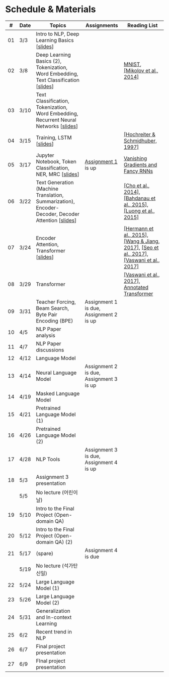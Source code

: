 # Schedule & Materials

| # | Date      | Topics                                  | Assignments | Reading List |
|----------------|-----------|-------------------------------------------------|------------------|-------------------------|
|             01 |  3/3 | Intro to NLP, Deep Learning Basics [[slides][s01]]                     |                ||
|             02 |  3/8 | Deep Learning Basics (2), Tokenization, Word Embedding, Text Classification [[slides][s02]]                      | | [MNIST][mnist], [[Mikolov et al., 2014]][word2vec]                       |
|             03 | 3/10 | Text Classification, Tokenization, Word Embedding, Recurrent Neural Networks [[slides][s03]]                      |                |                         |
|             04 | 3/15 | Training, LSTM [[slides][s04]] |                                    | [[Hochreiter & Schmidhuber, 1997]][lstm] |
|             05 | 3/17 | Jupyter Notebook, Token Classification, NER, MRC [[slides][s05]] |  [Assignment 1][a1] is up                                    |[Vanishing Gradients and Fancy RNNs][cs224n-07]|
|             06 | 3/22 | Text Generation (Machine Translation, Summarization), Encoder-Decoder, Decoder Attention [[slides][s06]] |                                     | [[Cho et al., 2014]][seq2seq], [[Bahdanau et al., 2015]][att], [[Luong et al., 2015]][att-luong]                         |
|             07 | 3/24 | Encoder Attention, Transformer [[slides][s07]] |                     | [[Hermann et al., 2015]][teaching], [[Wang & Jiang, 2017]][matchlstm], [[Seo et al., 2017]][bidaf], [[Vaswani et al., 2017]][transformer] |
|             08 | 3/29 | Transformer | | [[Vaswani et al., 2017]][transformer], [Annotated Transformer][annotated] |
|             09 | 3/31 | Teacher Forcing, Beam Search, Byte Pair Encoding (BPE) |  Assignment 1 is due, Assignment 2 is up               |                         |
|             10 |  4/5 | NLP Paper analysis |                                     |                         |
|             11 |  4/7 | NLP Paper discussions |                                     |                         |
|             12 | 4/12 | Language Model |                                     |                         |
|             13 | 4/14 | Neural Language Model | Assignment 2 is due, Assignment 3 is up                            |                         |
|             14 | 4/19 | Masked Language Model |                                     |                         |
|             15 | 4/21 | Pretrained Language Model (1) |                                     |                         |
|             16 | 4/26 | Pretrained Language Model (2) |                                     |                         |
|             17 | 4/28 | NLP Tools | Assignment 3 is due, Assignment 4 is up |                            |
|             18 |  5/3 | Assignment 3 presentation |                     |                                         |
|                |  5/5 | No lecture (어린이날)                           |                                     |                         |
|             19 | 5/10 | Intro to the Final Project (Open-domain QA) |                     |                                        |
|             20 | 5/12 | Intro to the Final Project (Open-domain QA) (2) |                                     |                         |
|             21 | 5/17 | (spare) | Assignment 4 is due |                |                      
|                | 5/19 | No lecture (석가탄신일)                         |                                   |                         |
|             22 | 5/24 | Large Language Model (1) |                     |                                       |
|             23 | 5/26 | Large Language Model (2) |                     |                                        |
|             24 | 5/31 | Generalization and In-context Learning     |                                   |                         |
|             25 |  6/2 | Recent trend in NLP                                                                   |                |                         |
|             26 |  6/7 | Final project presentation                      |                                    |                         |
|             27 |  6/9 | FInal project presentation                      |                                   |                         |

[s01]: https://drive.google.com/file/d/1x5E7gCnYaIkHWsy9rzENnTiXnW0pbNfB/view?usp=sharing
[s02]: https://drive.google.com/file/d/1Z2jxgwZFLJzehFCGuIvkBMUIQkvgJGvV/view?usp=sharing
[s03]: https://drive.google.com/file/d/1eKMxk6hv7HSzlMOWSp_lUa3Qsy8pMcZ8/view?usp=sharing
[s04]: https://drive.google.com/file/d/1KaCsDCNnrN9z8CxQlQ_XuKyDI-i9g2Rg/view?usp=sharing
[s05]: https://drive.google.com/file/d/1rANZenSNZSgBs0-9mTNRv1ASlnM4ltHv/view?usp=sharing
[s06]: https://drive.google.com/file/d/1XOv_rHZsxGbCdo-gRummQhOJm0nfITl1/view?usp=sharing
[s07]: https://drive.google.com/file/d/1TNog2BnX8hJ1FoY1pHQ_MaLOyG1FkfUv/view?usp=sharing
[a1]: https://colab.research.google.com/drive/1SrYqfgY7mFqolA6_fpH6nkCzUOTanmsA?usp=sharing

[word2vec]: https://arxiv.org/abs/1301.3781
[mnist]: http://yann.lecun.com/exdb/mnist/
[cs224n-07]: https://web.stanford.edu/class/archive/cs/cs224n/cs224n.1194/slides/cs224n-2019-lecture07-fancy-rnn.pdf
[seq2seq]: https://arxiv.org/abs/1406.1078
[lstm]: https://www.bioinf.jku.at/publications/older/2604.pdf
[att]: https://arxiv.org/abs/1409.0473
[att-luong]: https://arxiv.org/abs/1508.04025
[teaching]: https://arxiv.org/abs/1506.03340
[matchlstm]: https://arxiv.org/abs/1608.07905
[bidaf]: https://arxiv.org/abs/1611.01603
[transformer]: https://arxiv.org/abs/1706.03762
[annotated]: https://nlp.seas.harvard.edu/2018/04/03/attention.html
